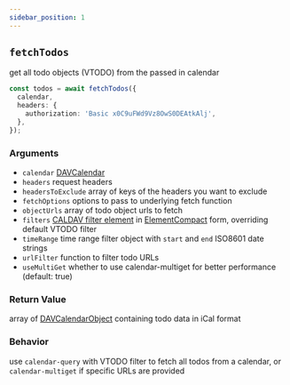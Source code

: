```yaml
---
sidebar_position: 1
---
```


## `fetchTodos`

get all todo objects (VTODO) from the passed in calendar

```ts
const todos = await fetchTodos({
  calendar,
  headers: {
    authorization: 'Basic x0C9uFWd9Vz8OwS0DEAtkAlj',
  },
});
```

### Arguments

- `calendar` [DAVCalendar](../types/DAVCalendar.md)
- `headers` request headers
- `headersToExclude` array of keys of the headers you want to exclude
- `fetchOptions` options to pass to underlying fetch function
- `objectUrls` array of todo object urls to fetch
- `filters` [CALDAV filter element](https://datatracker.ietf.org/doc/html/rfc4791#section-9.7) in [ElementCompact](../types/ElementCompact.md) form, overriding default VTODO filter
- `timeRange` time range filter object with `start` and `end` ISO8601 date strings
- `urlFilter` function to filter todo URLs
- `useMultiGet` whether to use calendar-multiget for better performance (default: true)

### Return Value

array of [DAVCalendarObject](../types/DAVCalendarObject.md) containing todo data in iCal format

### Behavior

use `calendar-query` with VTODO filter to fetch all todos from a calendar, or `calendar-multiget` if specific URLs are provided

